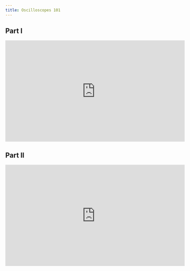 ```yaml
---
title: Oscilloscopes 101
---
```


## Part I


<iframe width="560" height="315" src="https://www.youtube.com/embed/K-hj1wrPU2w" title="YouTube video player" frameborder="0" allow="accelerometer; autoplay; clipboard-write; encrypted-media; gyroscope; picture-in-picture" allowfullscreen></iframe>

## Part II
      
<iframe width="560" height="315" src="https://www.youtube.com/embed/Km9HLRMjnYY" title="YouTube video player" frameborder="0" allow="accelerometer; autoplay; clipboard-write; encrypted-media; gyroscope; picture-in-picture" allowfullscreen></iframe>